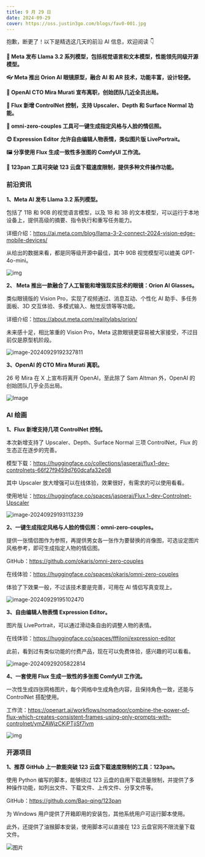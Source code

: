 ```yaml
---
title: 9 月 29 日
date: 2024-09-29
cover: https://oss.justin3go.com/blogs/fav0-001.jpg
---
```


抱歉，断更了！以下是精选这几天的前沿 AI 信息，欢迎阅读 👇

**🦙 Meta 发布 Llama 3.2 系列模型，包括视觉语言和文本模型，性能领先同级开源模型。**

**👓 Meta 推出 Orion AI 眼镜原型，融合 AI 和 AR 技术，功能丰富，设计轻便。**

**👤 OpenAI CTO Mira Murati 宣布离职，创始团队几近全员出局。**

**🎨 Flux 新增 ControlNet 控制，支持 Upscaler、Depth 和 Surface Normal 功能。**

**📸 omni-zero-couples 工具可一键生成指定风格与人脸的情侣照。**

**😊 Expression Editor 允许自由编辑人物表情，类似图片版 LivePortrait。**

**🖼️ 分享使用 Flux 生成一致性多张图的 ComfyUI 工作流。**

**💾 123pan 工具可突破 123 云盘下载速度限制，提供多种文件操作功能。**



### 前沿资讯

**1、Meta AI 发布 Llama 3.2 系列模型。**

包括了 11B 和 90B 的视觉语言模型，以及 1B 和 3B 的文本模型，可以运行于本地设备上，提供高级的摘要、指令执行和重写任务能力。

详细介绍：https://ai.meta.com/blog/llama-3-2-connect-2024-vision-edge-mobile-devices/

从给出的数据来看，都是同等级开源中最佳，其中 90B 视觉模型可以媲美 GPT-4o-mini。

![img](https://cdn.jsdelivr.net/gh/freelander/oss@master/ai-daily/2024-09-29/461179924_892945479558448_4846394290454647920_n.png?_nc_cat=105&ccb=1-7&_nc_sid=e280be&_nc_ohc=egC6DWc6RaQQ7kNvgFZMUNh&_nc_ht=scontent-hkg1-1.png)

**2、 Meta 推出一款融合了人工智能和增强现实技术的眼镜：Orion AI Glasses。**

类似眼镜版的 Vision Pro，实现了视频通过、消息互动、个性化 AI 助手、多任务面板、3D 交互体验、多模式输入、触觉反馈等等功能。

详细介绍：https://about.meta.com/realitylabs/orion/

未来感十足，相比笨重的 Vision Pro，Meta 这款眼镜更容易被大家接受，不过目前仅是原型机阶段。

![image-20240929192327811](https://cdn.jsdelivr.net/gh/freelander/oss@master/ai-daily/2024-09-29/image-20240929192327811.png)

**3、OpenAI 的 CTO Mira Murati 离职。**

26 号 Mira 在 X 上宣布将离开 OpenAI，至此除了 Sam Altman 外，OpenAI 的创始团队几乎全员出局。

![Image](https://cdn.jsdelivr.net/gh/freelander/oss@master/ai-daily/2024-09-29/GYj-rsdaAAAGffE.jpeg)

### AI 绘画

**1、Flux 新增支持几项 ControlNet 控制。**

本次新增支持了 Upscaler、Depth、Surface Normal 三项 ControlNet，Flux 的生态正在逐步的完善。

模型下载：https://huggingface.co/collections/jasperai/flux1-dev-controlnets-66f27f9459d760dcafa32e08

其中 Upscaler 放大增强可以在线体验，效果很好，有需求的可以使用看看。

使用地址：https://huggingface.co/spaces/jasperai/Flux.1-dev-Controlnet-Upscaler

![image-20240929193113239](https://cdn.jsdelivr.net/gh/freelander/oss@master/ai-daily/2024-09-29/image-20240929193113239.png)

**2、一键生成指定风格与人脸的情侣照：omni-zero-couples。**

提供一张情侣图作为参照，再提供男女各一张作为要替换的肖像图，可选设定图片风格参考，即可生成指定人物的情侣图。

GitHub：https://github.com/okaris/omni-zero-couples

在线体验：https://huggingface.co/spaces/okaris/omni-zero-couples

体验了下效果一般，不过该技术要是完善，可用在 AI 情侣写真变现上。

![image-20240929195102470](https://cdn.jsdelivr.net/gh/freelander/oss@master/ai-daily/2024-09-29/image-20240929195102470.png)

**3、自由编辑人物表情 Expression Editor。**

图片版 LivePortrait，可以通过滑动条自由的调整人物的表情。

在线体验：https://huggingface.co/spaces/fffiloni/expression-editor

此前，看到过有类似功能的付费产品，现在可以免费体验，感兴趣的可以看看。

![image-20240929205822814](https://cdn.jsdelivr.net/gh/freelander/oss@master/ai-daily/2024-09-29/image-20240929205822814.png)

**4、一套使用 Flux 生成一致性的多张图 ComfyUI 工作流。**

一次性生成四张网格图片，每个网格中生成角色内容，且保持角色一致，还能与 ControlNet 搭配使用。

工作流：https://openart.ai/workflows/nomadoor/combine-the-power-of-flux-which-creates-consistent-frames-using-only-prompts-with-controlnet/ymZAWjzCKjPTjiSf7ivm

![img](https://cdn.jsdelivr.net/gh/freelander/oss@master/ai-daily/2024-09-29/image_ItkpCofx_1726308256579_raw.jpg)



### 开源项目

**1、推荐 GitHub 上一款能突破 123 云盘下载速度限制的工具：123pan。**

使用 Python 编写的脚本，能够绕过 123 云盘的自用下载流量限制，并提供了多种操作功能，如列出文件、下载文件、上传文件、分享文件等。

GitHub：https://github.com/Bao-qing/123pan

为 Windows 用户提供了开箱即用的安装包，其他系统用户可运行脚本使用。

此外，还提供了油猴脚本安装，使用脚本可以直接在 123 云盘官网不限流量下载文件。

![图片](https://cdn.jsdelivr.net/gh/freelander/oss@master/ai-daily/2024-09-29/640-20240929180528707.jpg)
